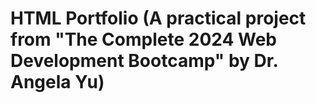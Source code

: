 # HTML Portfolio (A practical project from "The Complete 2024 Web Development Bootcamp" by Dr. Angela Yu)
